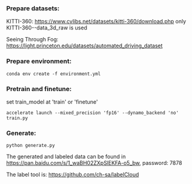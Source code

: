 ### Prepare datasets:
KITTI-360: https://www.cvlibs.net/datasets/kitti-360/download.php only KITTI-360--data_3d_raw is used

Seeing Through Fog: https://light.princeton.edu/datasets/automated_driving_dataset

### Prepare environment:

`conda env create -f environment.yml` 

### Pretrain and finetune:

set train_model at 'train' or 'finetune'

`accelerate launch --mixed_precision 'fp16' --dynamo_backend 'no' train.py` 

### Generate:

`python generate.py` 

The generated and labeled data can be found in https://pan.baidu.com/s/1_waBH02ZXpSlEKFA-o5_bw, password: 7878

The label tool is: https://github.com/ch-sa/labelCloud
